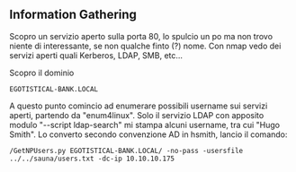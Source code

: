 ## Information Gathering

Scopro un servizio aperto sulla porta 80, lo spulcio un po ma non trovo niente di interessante, se non qualche finto (?) nome. 
Con nmap vedo dei servizi aperti quali Kerberos, LDAP, SMB, etc...

Scopro il dominio
```
EGOTISTICAL-BANK.LOCAL
```
A questo punto comincio ad enumerare possibili username sui servizi aperti, partendo da "enum4linux". Solo il servizio LDAP con apposito modulo "--script ldap-search" mi stampa alcuni username, tra cui "Hugo Smith". Lo converto secondo convenzione AD in hsmith, lancio il comando:
```
/GetNPUsers.py EGOTISTICAL-BANK.LOCAL/ -no-pass -usersfile ../../sauna/users.txt -dc-ip 10.10.10.175
```
